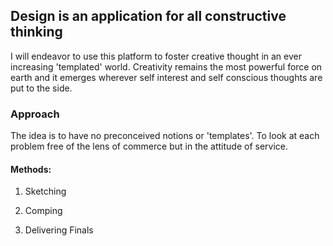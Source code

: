 ## Design is an application for all constructive thinking

I will endeavor to use this platform to foster creative thought in an ever increasing 'templated' world. Creativity remains the most powerful force on earth and it emerges wherever self interest and self conscious thoughts are put to the side. 

### Approach

The idea is to have no preconceived notions or 'templates'.  To look at each problem free of the lens of commerce but in the attitude of service.

#### Methods:

1. Sketching

1. Comping

1. Delivering Finals
